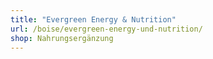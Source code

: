 ```yaml
---
title: "Evergreen Energy & Nutrition"
url: /boise/evergreen-energy-und-nutrition/
shop: Nahrungsergänzung
---
```

